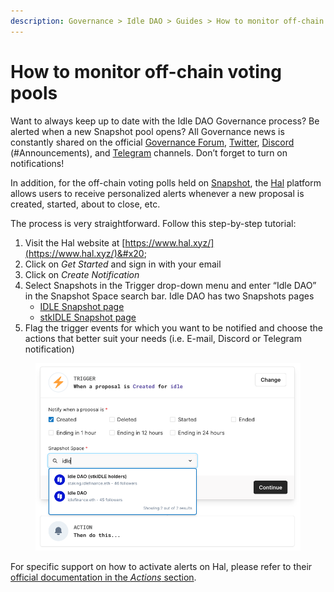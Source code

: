 ```yaml
---
description: Governance > Idle DAO > Guides > How to monitor off-chain voting pools
---
```


# How to monitor off-chain voting pools

Want to always keep up to date with the Idle DAO Governance process? Be alerted when a new Snapshot pool opens? All Governance news is constantly shared on the official [Governance Forum](https://gov.idle.finance/), [Twitter](https://twitter.com/idlefinance), [Discord](https://discord.gg/j6QyJQu) (#Announcements), and [Telegram](https://t.me/idlefinance) channels. Don’t forget to turn on notifications!

In addition, for the off-chain voting polls held on [Snapshot](https://snapshot.org/#/), the [Hal](https://www.hal.xyz/) platform allows users to receive personalized alerts whenever a new proposal is created, started, about to close, etc.&#x20;

The process is very straightforward. Follow this step-by-step tutorial:

1. Visit the Hal website at [https://www.hal.xyz/](https://www.hal.xyz/)&#x20;
2. Click on _Get Started_ and sign in with your email&#x20;
3. Click on _Create Notification_
4. Select Snapshots in the Trigger drop-down menu and enter “Idle DAO” in the Snapshot Space search bar. Idle DAO has two Snapshots pages
   * [IDLE Snapshot page](https://snapshot.org/#/idlefinance.eth)
   * [stkIDLE Snapshot page](https://snapshot.org/#/staking.idlefinance.eth)
5. Flag the trigger events for which you want to be notified and choose the actions that better suit your needs (i.e. E-mail, Discord or Telegram notification)

<figure><img src="../../../.gitbook/assets/Snapshot_Idle_HAL.png" alt=""><figcaption></figcaption></figure>

For specific support on how to activate alerts on Hal, please refer to their [official documentation in the _Actions_ section](https://dev.hal.xyz/how-it-works/actions).
